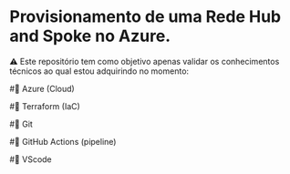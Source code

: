 # Provisionamento de uma Rede Hub and Spoke no Azure.

⚠️ Este repositório tem como objetivo apenas validar os conhecimentos técnicos ao qual estou adquirindo no momento:

#📝  Azure (Cloud)

#📝  Terraform (IaC)

#📝  Git

#📝  GitHub Actions (pipeline)

#📝  VScode

